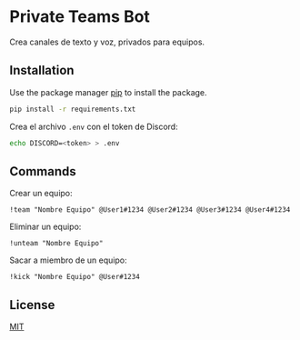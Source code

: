 # Private Teams Bot

Crea canales de texto y voz, privados para equipos.

## Installation

Use the package manager [pip](https://pip.pypa.io/en/stable/) to install the package.

```bash
pip install -r requirements.txt
```

Crea el archivo `.env` con el token de Discord:
```bash
echo DISCORD=<token> > .env
```

## Commands

Crear un equipo:
```
!team "Nombre Equipo" @User1#1234 @User2#1234 @User3#1234 @User4#1234
```

Eliminar un equipo:
```
!unteam "Nombre Equipo"
```

Sacar a miembro de un equipo:
```
!kick "Nombre Equipo" @User#1234
```

## License
[MIT](LICENSE)
